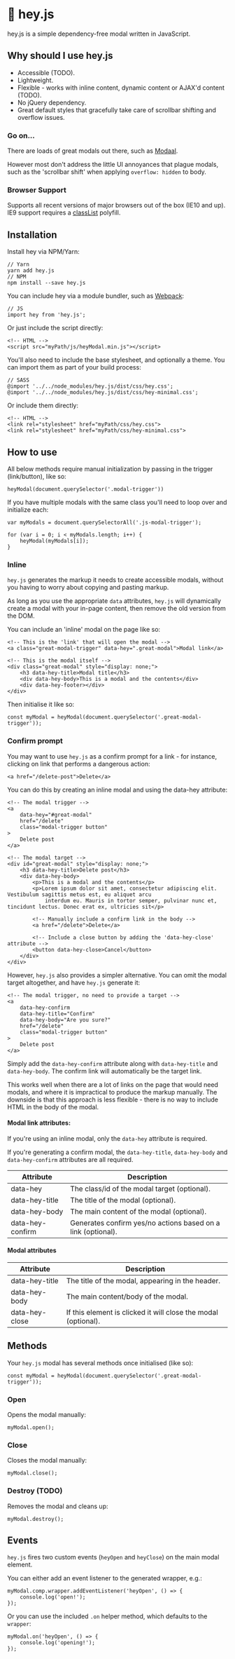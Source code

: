 # :wave: hey.js

hey.js is a simple dependency-free modal written in JavaScript.

## Why should I use hey.js

- Accessible (TODO).
- Lightweight.
- Flexible - works with inline content, dynamic content or AJAX'd content (TODO).
- No jQuery dependency.
- Great default styles that gracefully take care of scrollbar shifting and overflow issues.

### Go on...

There are loads of great modals out there, such as [Modaal](http://www.humaan.com/modaal/).

However most don't address the little UI annoyances that plague modals, such as the 'scrollbar shift' when applying `overflow: hidden` to body.

### Browser Support

Supports all recent versions of major browsers  out of the box (IE10 and up). IE9 support requires a [classList](https://github.com/eligrey/classList.js/) polyfill.

## Installation

Install hey via NPM/Yarn:

	// Yarn
    yarn add hey.js
	// NPM
	npm install --save hey.js

You can include hey via a module bundler, such as [Webpack](https://webpack.github.io/):

	// JS
	import hey from 'hey.js';

Or just include the script directly:

	<!-- HTML -->
    <script src="myPath/js/heyModal.min.js"></script>

You'll also need to include the base stylesheet, and optionally a theme. You can import them as part of your build process:

	// SASS
	@import '../../node_modules/hey.js/dist/css/hey.css';
	@import '../../node_modules/hey.js/dist/css/hey-minimal.css';

Or include them directly:

	<!-- HTML -->
    <link rel="stylesheet" href="myPath/css/hey.css">
    <link rel="stylesheet" href="myPath/css/hey-minimal.css">

## How to use

All below methods require manual initialization by passing in the trigger (link/button), like so:

    heyModal(document.querySelector('.modal-trigger'))
    
If you have multiple modals with the same class you'll need to loop over and initialize each:

    var myModals = document.querySelectorAll('.js-modal-trigger');

    for (var i = 0; i < myModals.length; i++) {
        heyModal(myModals[i]);
    }

### Inline
`hey.js` generates the markup it needs to create accessible modals, without you having to worry about copying and pasting markup.

As long as you use the appropriate `data` attributes, `hey.js` will dynamically create a modal with your in-page content, then remove the old version from the DOM.

You can include an 'inline' modal on the page like so:

    <!-- This is the 'link' that will open the modal -->
    <a class="great-modal-trigger" data-hey=".great-modal">Modal link</a>
    
    <!-- This is the modal itself -->
    <div class="great-modal" style="display: none;">
        <h3 data-hey-title>Modal title</h3>
        <div data-hey-body>This is a modal and the contents</div>
        <div data-hey-footer></div>
    </div>
    
Then initialise it like so:

    const myModal = heyModal(document.querySelector('.great-modal-trigger'));


### Confirm prompt
You may want to use `hey.js` as a confirm prompt for a link - for instance, clicking on link that performs a dangerous action:

    <a href="/delete-post">Delete</a>

You can do this by creating an inline modal and using the data-hey attribute:

    <!-- The modal trigger -->
    <a
        data-hey="#great-modal"
        href="/delete"
        class="modal-trigger button"
    >
        Delete post
    </a>
    
    <!-- The modal target -->
    <div id="great-modal" style="display: none;">
        <h3 data-hey-title>Delete post</h3>
        <div data-hey-body>
            <p>This is a modal and the contents</p>
            <p>Lorem ipsum dolor sit amet, consectetur adipiscing elit. Vestibulum sagittis metus est, eu aliquet arcu
                interdum eu. Mauris in tortor semper, pulvinar nunc et, tincidunt lectus. Donec erat ex, ultricies sit</p>
                
            <!-- Manually include a confirm link in the body --> 
            <a href="/delete">Delete</a>
            
            <!-- Include a close button by adding the 'data-hey-close' attribute -->
            <button data-hey-close>Cancel</button>
        </div>
    </div>

However, `hey.js` also provides a simpler alternative. You can omit the modal target altogether, and have `hey.js` generate it:

    <!-- The modal trigger, no need to provide a target -->
    <a
        data-hey-confirm
        data-hey-title="Confirm"
        data-hey-body="Are you sure?"
        href="/delete"
        class="modal-trigger button"
    >
        Delete post
    </a>

Simply add the `data-hey-confirm` attribute along with `data-hey-title` and `data-hey-body`. The confirm link will automatically be the target link.

This works well when there are a lot of links on the page that would need modals, and where it is impractical to produce the markup manually. The downside is that this approach is less flexible - there is no way to include HTML in the body of the modal.

#### Modal link attributes:

If you're using an inline modal, only the `data-hey` attribute is required.

If you're generating a confirm modal, the `data-hey-title`, `data-hey-body` and `data-hey-confirm` attributes are all required.

| Attribute          | Description                                                     |
|--------------------|-----------------------------------------------------------------|
| data-hey           | The class/id of the modal target (optional).                    |
| data-hey-title     | The title of the modal (optional).                              |
| data-hey-body      | The main content of the modal (optional).                       |
| data-hey-confirm   | Generates confirm yes/no actions based on a link (optional).    |

#### Modal attributes

| Attribute       | Description                                                         |
|-----------------|---------------------------------------------------------------------|
| data-hey-title  | The title of the modal, appearing in the header.                    |
| data-hey-body   | The main content/body of the modal.                                 |
| data-hey-close  | If this element is clicked it will close the modal (optional).      |

## Methods
Your `hey.js` modal has several methods once initialised (like so):

    const myModal = heyModal(document.querySelector('.great-modal-trigger'));

### Open
Opens the modal manually:
    
    myModal.open();

### Close
Closes the modal manually:
    
    myModal.close();
    
### Destroy (TODO)
Removes the modal and cleans up:
    
    myModal.destroy();
    
## Events
`hey.js` fires two custom events (`heyOpen` and `heyClose`) on the main modal element. 

You can either add an event listener to the generated wrapper, e.g.:

    myModal.comp.wrapper.addEventListener('heyOpen', () => {
        console.log('open!');
    });

Or you can use the included `.on` helper method, which defaults to the `wrapper`:

    myModal.on('heyOpen', () => {
        console.log('opening!');
    });

